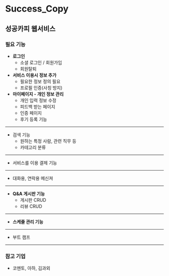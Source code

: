 # Success_Copy
## 성공카피 웹서비스
### 필요 기능
- **로그인**
  - 소셜 로그인 / 회원가입
  - 회원탈퇴
- **서비스 이용시 정보 추가**
  - 필요한 정보 정의 필요
  - 프로필 인증(사칭 방지)
- **마이페이지 - 개인 정보 관리**
  - 개인 입력 정보 수정
  - 피드백 받는 페이지
  - 인증 페이지
  - 후기 등록 기능
---
- 검색 기능
  - 원하는 특정 사람, 관련 직무 등
  - 카테고리 분류
---
- 서비스를 이용 결제 기능
---
- 대화용, 연락용 메신져
---
- **Q&A 게시판 기능**
  - 게시판 CRUD
  - 리뷰 CRUD
---
- **스케쥴 관리 기능**
---
- 부트 캠프
---
### 참고 기업
- 코멘토, 아하, 김과외